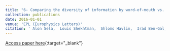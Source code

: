 ```yaml
---
title: "6- Comparing the diversity of information by word-of-mouth vs. web spread"
collection: publications
date: 2016-01-01
venue: 'EPL (Europhysics Letters)'
citation: ' Alon Sela,  Louis Shekhtman,  Shlomo Havlin,  Irad Ben-Gal, &quot;Comparing the diversity of information by word-of-mouth vs. web spread.&quot; EPL (Europhysics Letters), 2016.'
---
```

[Access paper here](https://iopscience.iop.org/article/10.1209/0295-5075/114/58003/meta){:target="_blank"}
